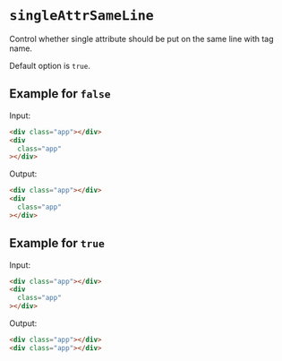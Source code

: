 # `singleAttrSameLine`

Control whether single attribute should be put on the same line with tag name.

Default option is `true`.

## Example for `false`

Input:

```html
<div class="app"></div>
<div
  class="app"
></div>
```

Output:

```html
<div class="app"></div>
<div
  class="app"
></div>
```

## Example for `true`

Input:

```html
<div class="app"></div>
<div
  class="app"
></div>
```

Output:

```html
<div class="app"></div>
<div class="app"></div>
```
